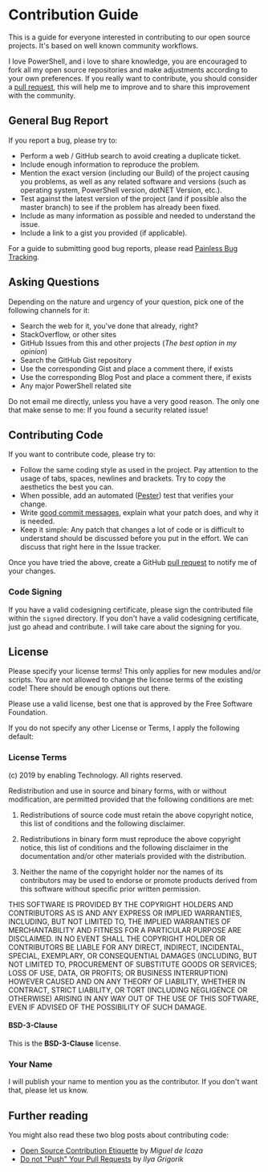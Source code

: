 ﻿# Contribution Guide

This is a guide for everyone interested in contributing to our open source projects. It's based on well known community workflows.

I love PowerShell, and i love to share knowledge, you are encouraged to fork all my open source repositories and make adjustments according to your own preferences. If you really want to contribute, you should consider a [pull request](https://github.com/jhochwald/PowerShell-collection/pulls), this will help me to improve and to share this improvement with the community.

## General Bug Report

If you report a bug, please try to:

* Perform a web / GitHub search to avoid creating a duplicate ticket.
* Include enough information to reproduce the problem.
* Mention the exact version (including our Build) of the project causing you problems, as well as any related software and versions (such as operating system, PowerShell version, dotNET Version, etc.).
* Test against the latest version of the project (and if possible also the master branch) to see if the problem has already been fixed.
* Include as many information as possible and needed to understand the issue.
* Include a link to a gist you provided (if applicable).

For a guide to submitting good bug reports, please read [Painless Bug Tracking](http://www.joelonsoftware.com/articles/fog0000000029.html).

## Asking Questions

Depending on the nature and urgency of your question, pick one of the following channels for it:

* Search the web for it, you've done that already, right?
* StackOverflow, or other sites
* GitHub Issues from this and other projects (*The best option in my opinion*)
* Search the GitHub Gist repository
* Use the corresponding Gist and place a comment there, if exists
* Use the corresponding Blog Post and place a comment there, if exists
* Any major PowerShell related site

Do not email me directly, unless you have a very good reason. The only one that make sense to me: If you found a security related issue!

## Contributing Code

If you want to contribute code, please try to:

* Follow the same coding style as used in the project. Pay attention to the usage of tabs, spaces, newlines and brackets. Try to copy the aesthetics the best you can.
* When possible, add an automated ([Pester](https://github.com/pester/Pester)) test that verifies your change.
* Write [good commit messages](http://tbaggery.com/2008/04/19/a-note-about-git-commit-messages.html), explain what your patch does, and why it is needed.
* Keep it simple: Any patch that changes a lot of code or is difficult to understand should be discussed before you put in the effort. We can discuss that right here in the Issue tracker.

Once you have tried the above, create a GitHub [pull request](https://github.com/jhochwald/PowerShell-collection/pulls) to notify me of your changes.

### Code Signing

If you have a valid codesigning certificate, please sign the contributed file within the `signed` directory.
If you don't have a valid codesigning certificate, just go ahead and contribute. I will take care about the signing for you.

## License

Please specify your license terms! This only applies for new modules and/or scripts. You are not allowed to change the license terms of the existing code! There should be enough options out there.

Please use a valid license, best one that is approved by the Free Software Foundation.

If you do not specify any other License  or Terms, I apply the following default:

### License Terms

(c) 2019 by enabling Technology. All rights reserved.

Redistribution and use in source and binary forms, with or without modification, are permitted provided that the following conditions are met:

1. Redistributions of source code must retain the above copyright notice, this list of conditions and the following disclaimer.

2. Redistributions in binary form must reproduce the above copyright notice, this list of conditions and the following disclaimer in the documentation and/or other materials provided with the distribution.

3. Neither the name of the copyright holder nor the names of its contributors may be used to endorse or promote products derived from this software without specific prior written permission.

THIS SOFTWARE IS PROVIDED BY THE COPYRIGHT HOLDERS AND CONTRIBUTORS AS IS AND ANY EXPRESS OR IMPLIED WARRANTIES, INCLUDING, BUT NOT LIMITED TO, THE IMPLIED WARRANTIES OF MERCHANTABILITY AND FITNESS FOR A PARTICULAR PURPOSE ARE DISCLAIMED. IN NO EVENT SHALL THE COPYRIGHT HOLDER OR CONTRIBUTORS BE LIABLE FOR ANY DIRECT, INDIRECT, INCIDENTAL, SPECIAL, EXEMPLARY, OR CONSEQUENTIAL DAMAGES (INCLUDING, BUT NOT LIMITED TO, PROCUREMENT OF SUBSTITUTE GOODS OR SERVICES; LOSS OF USE, DATA, OR PROFITS; OR BUSINESS INTERRUPTION) HOWEVER CAUSED AND ON ANY THEORY OF LIABILITY, WHETHER IN CONTRACT, STRICT LIABILITY, OR TORT (INCLUDING NEGLIGENCE OR OTHERWISE) ARISING IN ANY WAY OUT OF THE USE OF THIS SOFTWARE, EVEN IF ADVISED OF THE POSSIBILITY OF SUCH DAMAGE.

#### BSD-3-Clause

This is the **BSD-3-Clause** license.

### Your Name

I will publish your name to mention you as the contributor. If you don't want that, please let us know.

## Further reading

You might also read these two blog posts about contributing code:

* [Open Source Contribution Etiquette](http://tirania.org/blog/archive/2010/Dec-31.html) by *Miguel de Icaza*
* [Do not "Push" Your Pull Requests](https://www.igvita.com/2011/12/19/dont-push-your-pull-requests/) by *Ilya Grigorik*
